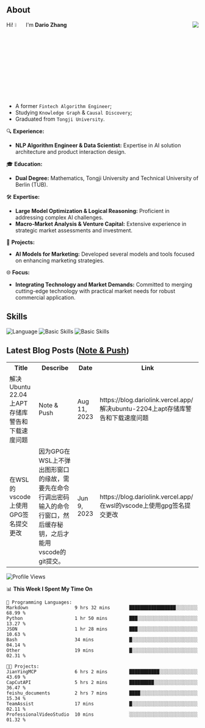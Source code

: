 ## About

<img align="right" src="https://github-readme-stats.vercel.app/api?username=dario-github&show_icons=true&bg_color=00000000&hide_title=true&hide_border=true&include_all_commits=true&count_private=true&theme=transparent" />

Hi! <img src="https://media.giphy.com/media/hvRJCLFzcasrR4ia7z/giphy.gif" width="5%"> I'm **Dario Zhang**

- A former `Fintech Algorithm Engineer`;
- Studying `Knowledge Graph` & `Causal Discovery`;
- Graduated from `Tongji University`.

🔍 **Experience:**
- **NLP Algorithm Engineer & Data Scientist:** Expertise in AI solution architecture and product interaction design.

🎓 **Education:**
- **Dual Degree:** Mathematics, Tongji University and Technical University of Berlin (TUB).

🛠️ **Expertise:**
- **Large Model Optimization & Logical Reasoning:** Proficient in addressing complex AI challenges.
- **Macro-Market Analysis & Venture Capital:** Extensive experience in strategic market assessments and investment.

🚀 **Projects:**
- **AI Models for Marketing:** Developed several models and tools focused on enhancing marketing strategies.

🌐 **Focus:**
- **Integrating Technology and Market Demands:** Committed to merging cutting-edge technology with practical market needs for robust commercial application.


## Skills

![Language](https://skillicons.dev/icons?i=py,matlab,pytorch,latex,regex,mysql,sqlite)
![Basic Skills](https://skillicons.dev/icons?i=bash,git,linux,md)
![Basic Skills](https://skillicons.dev/icons?i=vim,vscode,jupyterlab)

## Latest Blog Posts ([Note & Push](https://blog.dariolink.vercel.app/))

<table>
  <tr><th>Title</th><th>Describe</th><th>Date</th><th>Link</th></tr>
  <!-- BLOG-POST-LIST:START --><tr><td>解决Ubuntu 22.04上APT存储库警告和下载速度问题</td><td>Note &amp; Push</td><td>Aug 11, 2023</td><td>https://blog.dariolink.vercel.app/解决ubuntu-2204上apt存储库警告和下载速度问题</td></tr><tr><td>在WSL的vscode上使用GPG签名提交更改</td><td>因为GPG在WSL上不弹出图形窗口的缘故，需要先在命令行调出密码输入的命令行窗口，然后缓存秘钥，之后才能用vscode的git提交。</td><td>Jun 9, 2023</td><td>https://blog.dariolink.vercel.app/在wsl的vscode上使用gpg签名提交更改</td></tr><!-- BLOG-POST-LIST:END -->
</table>

<!--START_SECTION:waka-->
![Profile Views](http://img.shields.io/badge/Profile%20Views-3-blue)

📊 **This Week I Spent My Time On** 

```text
💬 Programming Languages: 
Markdown                 9 hrs 32 mins       █████████████████░░░░░░░░   68.99 % 
Python                   1 hr 50 mins        ███░░░░░░░░░░░░░░░░░░░░░░   13.27 % 
JSON                     1 hr 28 mins        ███░░░░░░░░░░░░░░░░░░░░░░   10.63 % 
Bash                     34 mins             █░░░░░░░░░░░░░░░░░░░░░░░░   04.14 % 
Other                    19 mins             █░░░░░░░░░░░░░░░░░░░░░░░░   02.31 % 

🐱‍💻 Projects: 
JianYingMCP              6 hrs 2 mins        ███████████░░░░░░░░░░░░░░   43.69 % 
CapCutAPI                5 hrs 2 mins        █████████░░░░░░░░░░░░░░░░   36.47 % 
feishu_documents         2 hrs 7 mins        ████░░░░░░░░░░░░░░░░░░░░░   15.34 % 
TeamAssist               17 mins             █░░░░░░░░░░░░░░░░░░░░░░░░   02.11 % 
ProfessionalVideoStudio  10 mins             ░░░░░░░░░░░░░░░░░░░░░░░░░   01.32 % 
```


<!--END_SECTION:waka-->
